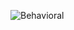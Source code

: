 ![Behavioral](https://user-images.githubusercontent.com/61905658/161090116-06bf8a6c-bf26-4fb5-9898-99f7b877dae0.png)


